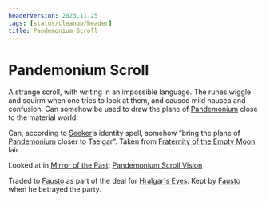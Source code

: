 ```yaml
---
headerVersion: 2023.11.25
tags: [status/cleanup/header]
title: Pandemonium Scroll
---
```

# Pandemonium Scroll

A strange scroll, with writing in an impossible language. The runes wiggle and squirm when one tries to look at them, and caused mild nausea and confusion. Can somehow be used to draw the plane of [Pandemonium](<../../../../cosmology/multiverse/spiritual-realms/primal-realms/pandemonium.md>) close to the material world. 


Can, according to [Seeker](<../../../../people/pcs/dunmar-fellowship/seeker.md>)’s identity spell, somehow “bring the plane of [Pandemonium](<../../../../cosmology/multiverse/spiritual-realms/primal-realms/pandemonium.md>) closer to Taelgar”. Taken from [Fraternity of the Empty Moon](<../../../../groups/fraternity-of-the-empty-moon.md>) lair. 

Looked at in [Mirror of the Past](<./mirror-of-the-past.md>): [Pandemonium Scroll Vision](<../../mirror-visions/pandemonium-scroll-vision.md>)

Traded to [Fausto](<../../../../people/chardonians/fausto.md>) as part of the deal for [Hralgar's Eyes](<./hralgar-s-eyes.md>). Kept by [Fausto](<../../../../people/chardonians/fausto.md>) when he betrayed the party.


